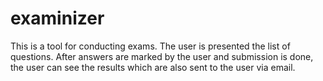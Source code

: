# examinizer
This is a tool for conducting exams. The user is presented the list of questions. After answers are marked by the user and submission is done, the user can see the results which are also sent to the user via email.
